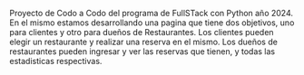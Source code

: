 Proyecto de Codo a Codo del programa de FullSTack con Python año 2024.
En el mismo estamos desarrollando una pagina que tiene dos objetivos, uno para clientes y otro para dueños de Restaurantes.
Los clientes pueden elegir un restaurante y realizar una reserva en el mismo.
Los dueños de restaurantes pueden ingresar y ver las reservas que tienen, y todas las estadisticas respectivas.
